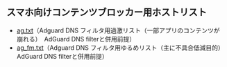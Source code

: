 ## スマホ向けコンテンツブロッカー用ホストリスト

* [ag.txt](https://raw.githubusercontent.com/mori-jio/DNSBlock/main/ag.txt)（Adguard DNS フィルタ用過激リスト（一部アプリのコンテンツが崩れる）　AdGuard DNS filterと併用前提）
* [ag_fm.txt](https://raw.githubusercontent.com/mori-jio/DNSBlock/main/ag_fm.txt)（Adguard DNS フィルタ用ゆるめリスト（主に不具合低減目的）　AdGuard DNS filterと併用前提）
